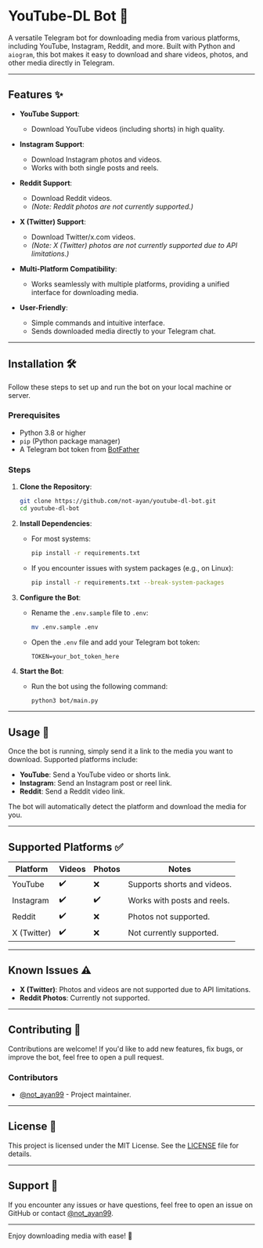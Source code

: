 # YouTube-DL Bot 🤖

A versatile Telegram bot for downloading media from various platforms, including YouTube, Instagram, Reddit, and more. Built with Python and `aiogram`, this bot makes it easy to download and share videos, photos, and other media directly in Telegram.

---

## Features ✨

- **YouTube Support**:
  - Download YouTube videos (including shorts) in high quality.

- **Instagram Support**:
  - Download Instagram photos and videos.
  - Works with both single posts and reels.

- **Reddit Support**:
  - Download Reddit videos.
  - *(Note: Reddit photos are not currently supported.)*

- **X (Twitter) Support**:
  - Download Twitter/x.com videos.
  - *(Note: X (Twitter) photos are not currently supported due to API limitations.)*

- **Multi-Platform Compatibility**:
  - Works seamlessly with multiple platforms, providing a unified interface for downloading media.

- **User-Friendly**:
  - Simple commands and intuitive interface.
  - Sends downloaded media directly to your Telegram chat.

---

## Installation 🛠️

Follow these steps to set up and run the bot on your local machine or server.

### Prerequisites

- Python 3.8 or higher
- `pip` (Python package manager)
- A Telegram bot token from [BotFather](https://t.me/BotFather)

### Steps

1. **Clone the Repository**:
   ```bash
   git clone https://github.com/not-ayan/youtube-dl-bot.git
   cd youtube-dl-bot
   ```

2. **Install Dependencies**:
   - For most systems:
     ```bash
     pip install -r requirements.txt
     ```
   - If you encounter issues with system packages (e.g., on Linux):
     ```bash
     pip install -r requirements.txt --break-system-packages
     ```

3. **Configure the Bot**:
   - Rename the `.env.sample` file to `.env`:
     ```bash
     mv .env.sample .env
     ```
   - Open the `.env` file and add your Telegram bot token:
     ```
     TOKEN=your_bot_token_here
     ```

4. **Start the Bot**:
   - Run the bot using the following command:
     ```bash
     python3 bot/main.py
     ```

---

## Usage 🚀

Once the bot is running, simply send it a link to the media you want to download. Supported platforms include:

- **YouTube**: Send a YouTube video or shorts link.
- **Instagram**: Send an Instagram post or reel link.
- **Reddit**: Send a Reddit video link.

The bot will automatically detect the platform and download the media for you.

---

## Supported Platforms ✅

| Platform       | Videos | Photos | Notes                          |
|----------------|--------|--------|--------------------------------|
| YouTube        | ✔️     | ❌     | Supports shorts and videos. |
| Instagram      | ✔️     | ✔️     | Works with posts and reels.    |
| Reddit         | ✔️     | ❌     | Photos not supported.          |
| X (Twitter)    | ✔️     | ❌     | Not currently supported.       |

---

## Known Issues ⚠️

- **X (Twitter)**: Photos and videos are not supported due to API limitations.
- **Reddit Photos**: Currently not supported.

---

## Contributing 🤝

Contributions are welcome! If you'd like to add new features, fix bugs, or improve the bot, feel free to open a pull request.

### Contributors

- [@not_ayan99](https://github.com/not-ayan) - Project maintainer.

---

## License 📄

This project is licensed under the MIT License. See the [LICENSE](LICENSE) file for details.

---

## Support 💬

If you encounter any issues or have questions, feel free to open an issue on GitHub or contact [@not_ayan99](t.me/not_ayan99).

---

Enjoy downloading media with ease! 🎉